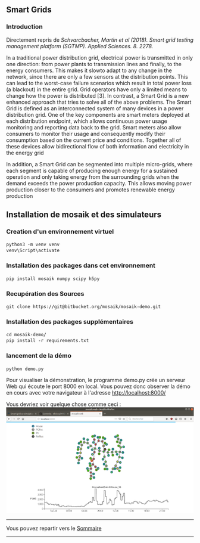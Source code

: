 
## Smart Grids

### Introduction

Directement repris de *Schvarcbacher, Martin et al (2018). Smart grid testing management platform (SGTMP).
Applied Sciences. 8. 2278.*

In a traditional power distribution grid, electrical power is transmitted
in only one direction: from power plants to transmission lines
and finally, to the energy consumers. This makes it slowto adapt to any
change in the network, since there are only a few sensors at the distribution
points. This can lead to the worst-case failure scenarios which
result in total power loss (a blackout) in the entire grid. Grid operators
have only a limited means to change how the power is distributed [3].
In contrast, a Smart Grid is a new enhanced approach that tries
to solve all of the above problems. The Smart Grid is defined as an
interconnected system of many devices in a power distribution grid.
One of the key components are smart meters deployed at each distribution
endpoint, which allows continuous power usage monitoring and
reporting data back to the grid. Smart meters also allow consumers
to monitor their usage and consequently modify their consumption
based on the current price and conditions. Together all of these devices
allow bidirectional flow of both information and electricity in
the energy grid

In addition, a Smart Grid can be segmented into
multiple micro-grids, where each segment is capable of producing
enough energy for a sustained operation and only taking energy from
the surrounding grids when the demand exceeds the power production
capacity. This allows moving power production closer to the
consumers and promotes renewable energy production
## Installation de mosaik et des simulateurs

### Creation d'un environnement virtuel

```
python3 -m venv venv
venv\Script\activate
```

### Installation des packages dans cet environnement

```
pip install mosaik numpy scipy h5py
```

### Recupération des Sources

```
git clone https://git@bitbucket.org/mosaik/mosaik-demo.git
```

### Installation des packages supplémentaires
```
cd mosaik-demo/
pip install -r requirements.txt
```

### lancement de la démo
```
python demo.py
```
Pour visualiser la démonstration, le programme demo.py crée un serveur Web
qui écoute le port 8000 en local. Vous pouvez donc observer la démo en cours
avec votre navigateur à l'adresse [http://localhost:8000/](http://localhost:8000/)

Vous devriez voir quelque chose comme ceci :
![demo mosaik](demoMosaik.png)

___
Vous pouvez repartir vers le [Sommaire](99_sommaire.md)

___
